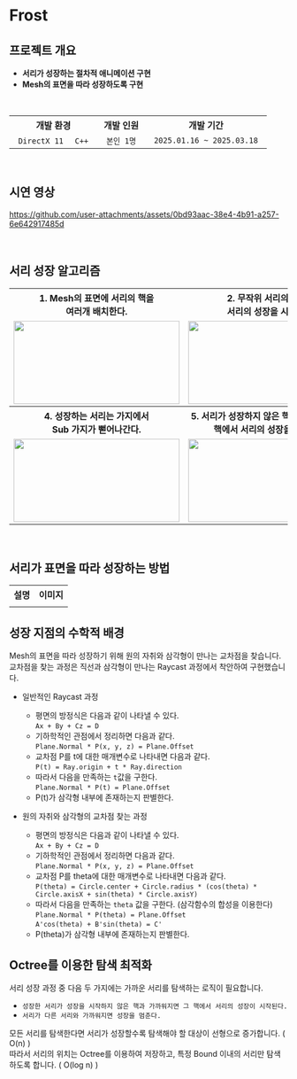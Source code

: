 # Frost

## 프로젝트 개요
- **서리가 성장하는 절차적 애니메이션 구현**
- **Mesh의 표면을 따라 성장하도록 구현**

<br>

<div align="center">
  <table>
    <tr>
      <th> 개발 환경 </th>
      <th> 개발 인원 </th>
      <th> 개발 기간 </th>
    </tr>  
    <tr>
      <td align="center"> <code> DirectX 11 </code> <code> C++ </code> </td>
      <td align="center"> <code> 본인 1명 </code> </td>
      <td align="center"> <code> 2025.01.16 ~ 2025.03.18 </code> </td>
    </tr>
  </table>
</div>

<br>

## 시연 영상
https://github.com/user-attachments/assets/0bd93aac-38e4-4b91-a257-6e642917485d  

<br>

## 서리 성장 알고리즘
<div align="center">
  <table>
    <tr>
      <th align="center" width="360px"> 1. Mesh의 표면에 서리의 핵을 <br> 여러개 배치한다. </span> </th>
      <th align="center" width="360px"> 2. 무작위 서리의 핵에서 <br> 서리의 성장을 시작한다. </th>
      <th align="center" width="360px"> 3. 서리는 Mesh의 표면을 따라 <br> 성장한다. </th>
    </tr>  
    <tr>
      <td align="center"> <img src="https://github.com/user-attachments/assets/9a8f0ece-0d7a-4b42-a5c4-a40889f82399" width="300px" height="150px"/> </td>
      <td align="center"> <img src="https://github.com/user-attachments/assets/9668ae66-127e-4b65-a609-58f2d65aa98d" width="300px" height="150px"/> </td>
      <td align="center"> <img src="https://github.com/user-attachments/assets/8dc54720-09a7-4863-8c1e-e22d45e77c1f" width="300px" height="150px"/> </td>
    </tr>
    <tr>
      <th align="center"> 4. 성장하는 서리는 가지에서 <br> Sub 가지가 뻗어나간다. </td>
      <th align="center"> 5. 서리가 성장하지 않은 핵과 가까워지면 그 핵에서 서리의 성장을 시작한다. </td>
      <th align="center"> 6. 서리가 다른 서리와 가까워지면 <br> 성장을 멈춘다. </td>
    </tr>
    <tr>
      <td align="center"> <img src="https://github.com/user-attachments/assets/8ed2a445-8ccd-4551-8910-c4c81f063992" width="300px" height="150px"/> </td>
      <td align="center"> <img src="https://github.com/user-attachments/assets/4893d1a9-1bfc-4983-8413-c8409e2ddadc" width="300px" height="150px"/> </td>
      <td align="center"> <img src="https://github.com/user-attachments/assets/ecc826f2-6282-4acb-876c-17201921158e" width="300px" height="150px"/> </td>
    </tr>
  </table>
</div>  
  
<br>

## 서리가 표면을 따라 성장하는 방법

<div align="center">
  <table>
    <tr>
      <th> 설명 </th>
      <th> 이미지 </th>
    </tr>  
    <tr>
      <td align="center">  </td>
      <td align="center"> </td>
    </tr>
  </table>
</div>

## 성장 지점의 수학적 배경
Mesh의 표면을 따라 성장하기 위해 원의 자취와 삼각형이 만나는 교차점을 찾습니다.  
교차점을 찾는 과정은 직선과 삼각형이 만나는 Raycast 과정에서 착안하여 구현했습니다.

- 일반적인 Raycast 과정
    - 평면의 방정식은 다음과 같이 나타낼 수 있다.  
      `Ax + By + Cz = D`  
    - 기하학적인 관점에서 정리하면 다음과 같다.  
      `Plane.Normal * P(x, y, z) = Plane.Offset`  
    - 교차점 P를 t에 대한 매개변수로 나타내면 다음과 같다.  
      `P(t) = Ray.origin + t * Ray.direction`  
    - 따라서 다음을 만족하는 `t`값을 구한다.  
      `Plane.Normal * P(t) = Plane.Offset`
    - P(t)가 삼각형 내부에 존재하는지 판별한다.   

- 원의 자취와 삼각형의 교차점 찾는 과정
    - 평면의 방정식은 다음과 같이 나타낼 수 있다.  
      `Ax + By + Cz = D`  
    - 기하학적인 관점에서 정리하면 다음과 같다.  
      `Plane.Normal * P(x, y, z) = Plane.Offset`
    - 교차점 P를 theta에 대한 매개변수로 나타내면 다음과 같다.  
      `P(theta) = Circle.center + Circle.radius * (cos(theta) * Circle.axisX + sin(theta) * Circle.axisY)`
    - 따라서 다음을 만족하는 `theta` 값을 구한다. (삼각함수의 합성을 이용한다)  
      `Plane.Normal * P(theta) = Plane.Offset`  
      `A'cos(theta) + B'sin(theta) = C'`
    - P(theta)가 삼각형 내부에 존재하는지 판별한다.
      
## Octree를 이용한 탐색 최적화
서리 성장 과정 중 다음 두 가지에는 가까운 서리를 탐색하는 로직이 필요합니다.  
- `성장한 서리가 성장을 시작하지 않은 핵과 가까워지면 그 핵에서 서리의 성장이 시작된다.`  
- `서리가 다른 서리와 가까워지면 성장을 멈춘다.`

모든 서리를 탐색한다면 서리가 성장할수록 탐색해야 할 대상이 선형으로 증가합니다. ( O(n) )  
따라서 서리의 위치는 Octree를 이용하여 저장하고, 특정 Bound 이내의 서리만 탐색하도록 합니다. ( O(log n) )
